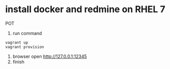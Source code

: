 # install docker and redmine on RHEL 7
POT

1. run command
```
vagrant up
vagrant provision
```
1. browser open http://127.0.0.1:12345
1. finish
